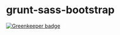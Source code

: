 # grunt-sass-bootstrap

[![Greenkeeper badge](https://badges.greenkeeper.io/xavierartot/grunt-parallax-scrollr-svg-png.svg)](https://greenkeeper.io/)
